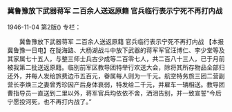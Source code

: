 ### 冀鲁豫放下武器蒋军  二百余人送返原籍  官兵临行表示宁死不再打内战

1946-11-04
第2版()
专栏：

　　冀鲁豫放下武器蒋军
    二百余人送返原籍
    官兵临行表示宁死不再打内战
    【本报冀鲁豫一日电】在陇海路、大杨湖战斗中放下武器的蒋军军官汪博仁、李少堂等及其家属七十五人，与整三师士兵古少成等二百零七人，共二百八十三人，已于月前被我第二批送返原籍。临别前军区教导团特举行欢送大会，除将其所存物品全部归还外，并每人发给旅费边币五百元，眷属每人则为一千元。航空特务旅三团二营副营长李焕三之妻曾秀珍因产后身体衰弱，特发给二千元，并雇车一辆相送。教导团曹指导员一直送到二里以外，蒋军官兵均依依不舍，洒泪告别，并一致宣誓“今后宁愿投河死，也不再打内战了。”
